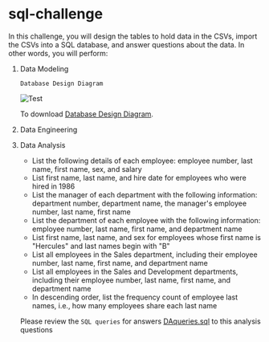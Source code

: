 # sql-challenge

In this challenge, you will design the tables to hold data in the CSVs, import the CSVs into a SQL database, and answer questions about the data. In other words, you will perform:

1. Data Modeling 

   ```Database Design Diagram```
   
   ![Test](https://github.com/crebello711/sql-challenge/blob/main/EmployeeSQL/QuickDBD-export.png)
    
   To download [Database Design Diagram](EmployeeSQL/QuickDBD-export.png).
2. Data Engineering

3. Data Analysis

   * List the following details of each employee: employee number, last name, first name, sex, and salary
   * List first name, last name, and hire date for employees who were hired in 1986
   * List the manager of each department with the following information: department number, department name, the manager's employee number, last name, first name
   * List the department of each employee with the following information: employee number, last name, first name, and department name
   * List first name, last name, and sex for employees whose first name is "Hercules" and last names begin with "B"
   * List all employees in the Sales department, including their employee number, last name, first name, and department name
   * List all employees in the Sales and Development departments, including their employee number, last name, first name, and department name
   * In descending order, list the frequency count of employee last names, i.e., how many employees share each last name
   
   Please review the ```SQL queries``` for answers [DAqueries.sql](EmployeeSQL/DataAnalysis/DAqueries.sql) to this analysis questions

